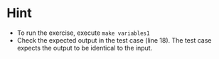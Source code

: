 # Hint
- To run the exercise, execute `make variables1`
- Check the expected output in the test case (line 18). The test case expects the output to be identical to the input.